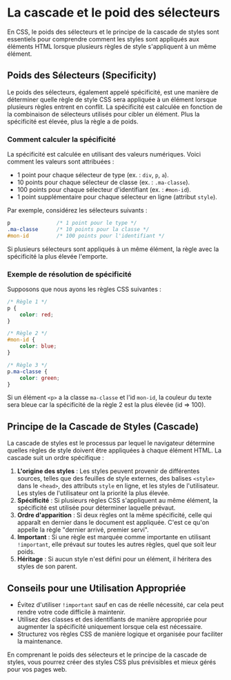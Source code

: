 # La cascade et le poid des sélecteurs

En CSS, le poids des sélecteurs et le principe de la cascade de styles sont essentiels pour comprendre comment les styles sont appliqués aux éléments HTML lorsque plusieurs règles de style s'appliquent à un même élément.

## Poids des Sélecteurs (Specificity)

Le poids des sélecteurs, également appelé spécificité, est une manière de déterminer quelle règle de style CSS sera appliquée à un élément lorsque plusieurs règles entrent en conflit. La spécificité est calculée en fonction de la combinaison de sélecteurs utilisés pour cibler un élément. Plus la spécificité est élevée, plus la règle a de poids.

### Comment calculer la spécificité

La spécificité est calculée en utilisant des valeurs numériques. Voici comment les valeurs sont attribuées :

- 1 point pour chaque sélecteur de type (ex. : `div`, `p`, `a`).
- 10 points pour chaque sélecteur de classe (ex. : `.ma-classe`).
- 100 points pour chaque sélecteur d'identifiant (ex. : `#mon-id`).
- 1 point supplémentaire pour chaque sélecteur en ligne (attribut `style`).

Par exemple, considérez les sélecteurs suivants :

```css
p               /* 1 point pour le type */
.ma-classe      /* 10 points pour la classe */
#mon-id         /* 100 points pour l'identifiant */
```

Si plusieurs sélecteurs sont appliqués à un même élément, la règle avec la spécificité la plus élevée l'emporte.

### Exemple de résolution de spécificité

Supposons que nous ayons les règles CSS suivantes :

```css
/* Règle 1 */
p {
    color: red;
}

/* Règle 2 */
#mon-id {
    color: blue;
}

/* Règle 3 */
p.ma-classe {
    color: green;
}
```

Si un élément `<p>` a la classe `ma-classe` et l'id `mon-id`, la couleur du texte sera bleue car la spécificité de la règle 2 est la plus élevée (id => 100).

## Principe de la Cascade de Styles (Cascade)

La cascade de styles est le processus par lequel le navigateur détermine quelles règles de style doivent être appliquées à chaque élément HTML. La cascade suit un ordre spécifique :

1. **L'origine des styles** : Les styles peuvent provenir de différentes sources, telles que des feuilles de style externes, des balises `<style>` dans le `<head>`, des attributs `style` en ligne, et les styles de l'utilisateur. Les styles de l'utilisateur ont la priorité la plus élevée.
2. **Spécificité** : Si plusieurs règles CSS s'appliquent au même élément, la spécificité est utilisée pour déterminer laquelle prévaut.
3. **Ordre d'apparition** : Si deux règles ont la même spécificité, celle qui apparaît en dernier dans le document est appliquée. C'est ce qu'on appelle la règle "dernier arrivé, premier servi".
4. **Important** : Si une règle est marquée comme importante en utilisant `!important`, elle prévaut sur toutes les autres règles, quel que soit leur poids.
5. **Héritage** : Si aucun style n'est défini pour un élément, il héritera des styles de son parent.

## Conseils pour une Utilisation Appropriée

- Évitez d'utiliser `!important` sauf en cas de réelle nécessité, car cela peut rendre votre code difficile à maintenir.
- Utilisez des classes et des identifiants de manière appropriée pour augmenter la spécificité uniquement lorsque cela est nécessaire.
- Structurez vos règles CSS de manière logique et organisée pour faciliter la maintenance.

En comprenant le poids des sélecteurs et le principe de la cascade de styles, vous pourrez créer des styles CSS plus prévisibles et mieux gérés pour vos pages web.
